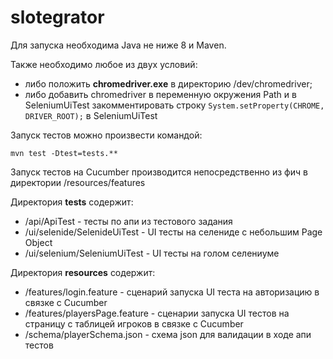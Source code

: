 # slotegrator

Для запуска необходима Java не ниже 8 и Maven.

Также необходимо любое из двух условий:
* либо положить **chromedriver.exe** в директорию /dev/chromedriver;
* либо добавить chromedriver в переменную окружения Path и в SeleniumUiTest закомментировать строку
  `System.setProperty(CHROME, DRIVER_ROOT);`
  в SeleniumUiTest

Запуск тестов можно произвести командой:

`mvn test -Dtest=tests.**`

Запуск тестов на Cucumber производится непосредственно из фич в директории /resources/features

Директория **tests** содержит:

* /api/ApiTest - тесты по апи из тестового задания
* /ui/selenide/SelenideUiTest - UI тесты на селениде с небольшим Page Object
* /ui/selenium/SeleniumUiTest - UI тесты на голом селениуме

Директория **resources** содержит:

* /features/login.feature - сценарий запуска UI теста на авторизацию в связке с Cucumber
* /features/playersPage.feature - сценарии запуска UI тестов на страницу с таблицей игроков в связке с Cucumber
* /schema/playerSchema.json - схема json для валидации в ходе апи тестов



